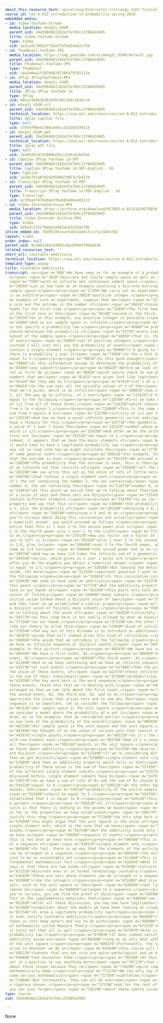 ```yaml
---
about_this_resource_text: <p><strong>Instructor:</strong> John Tsitsiklis</p>
course_id: res-6-012-introduction-to-probability-spring-2018
embedded_media:
- id: Video-YouTube-Stream
  media_location: mUxg3j_h5GM
  parent_uid: 34e5984bb1182e37e7b9c137804249d5
  title: Video-YouTube-Stream
  type: Video
  uid: 2e3ca417095e7720a770f6d24ab2c759
- id: Thumbnail-YouTube-JPG
  media_location: https://img.youtube.com/vi/mUxg3j_h5GM/default.jpg
  parent_uid: 34e5984bb1182e37e7b9c137804249d5
  title: Thumbnail-YouTube-JPG
  type: Thumbnail
  uid: cba3a0ea2f207b8820f20b479792111e
- id: 3Play-3PlayYouTubeid-MP4
  media_location: mUxg3j_h5GM
  parent_uid: 34e5984bb1182e37e7b9c137804249d5
  title: 3Play-3Play YouTube id
  type: 3Play
  uid: 905a2348b36301bf67d411b8c3b2bccb
- id: mUxg3j_h5GM.srt
  parent_uid: 34e5984bb1182e37e7b9c137804249d5
  technical_location: https://ocw.mit.edu/resources/res-6-012-introduction-to-probability-spring-2018/part-i-the-fundamentals/countable-additivity/mUxg3j_h5GM.srt
  title: 3play caption file
  type: null
  uid: c797df96ee2388cee0cc1b1bb9199314
- id: mUxg3j_h5GM.pdf
  parent_uid: 34e5984bb1182e37e7b9c137804249d5
  technical_location: https://ocw.mit.edu/resources/res-6-012-introduction-to-probability-spring-2018/part-i-the-fundamentals/countable-additivity/mUxg3j_h5GM.pdf
  title: 3play pdf file
  type: null
  uid: 1edd5d52d7d1906bc011c526c61bd3ab
- id: Caption-3Play YouTube id-SRT
  parent_uid: 34e5984bb1182e37e7b9c137804249d5
  title: Caption-3Play YouTube id-SRT-English - US
  type: Caption
  uid: 1a14c741a0f82d2959667d073c1b417d
- id: Transcript-3Play YouTube id-PDF
  parent_uid: 34e5984bb1182e37e7b9c137804249d5
  title: Transcript-3Play YouTube id-PDF-English - US
  type: Transcript
  uid: ec301eef47b49aedf6e685e0bae82112
- id: Video-InternetArchive-MP4
  media_location: https://archive.org/download/MITRES.6-012S18/MITRES6_012S18_L01-09_300k.mp4
  parent_uid: 34e5984bb1182e37e7b9c137804249d5
  title: Video-Internet Archive-MP4
  type: Video
  uid: 02bd2c2151f6dee2dd65ec63232d1f9b
inline_embed_id: 74395156countableadditivity34463782
layout: video
order_index: null
parent_uid: 9ca6b310dc93095c9ac0f0e5f95e6930
related_resources_text: ''
short_url: countable-additivity
technical_location: https://ocw.mit.edu/resources/res-6-012-introduction-to-probability-spring-2018/part-i-the-fundamentals/countable-additivity
template_type: popup
title: Countable Additivity
transcript: <p><span m="680">We have seen so far an example of a probability law on
  a</span> <span m="3920">discrete and finite sample space as well as an example</span>
  <span m="7590">with an infinite and continuous sample space.</span></p><p><span
  m="10550">Let us now look at an example involving a discrete but</span> <span m="14830">infinite
  sample space.</span></p><p><span m="17350">We carry out an experiment whose outcome
  is an arbitrary</span> <span m="20810">positive integer.</span></p><p><span m="22890">As
  an example of such an experiment, suppose that we</span> <span m="25300">keep tossing
  a coin and the outcome is the number of</span> <span m="28610">tosses until we observe
  heads for the first time.</span></p><p><span m="32850">The first heads might appear
  in the first toss or the</span> <span m="36140">second or the third, and so on.</span></p><p><span
  m="39150">So in this example, any positive integer is possible.</span></p><p><span
  m="42890">And so our sample space is infinite.</span></p><p><span m="46320">Let
  us not specify a probability law.</span></p><p><span m="49480">A probability law
  should determine the probability of</span> <span m="52730">every event, of every
  subset of the sample space.</span></p><p><span m="56950">That is, the probability
  of every</span> <span m="59080">set of positive integers.</span></p><p><span m="61970">But
  instead I will just tell you the probability of events</span> <span m="66140">that
  contain a single element.</span></p><p><span m="68860">I'm going to tell you that
  there is probability 1 over 2</span> <span m="73050">to the n that the outcome is
  equal to n.</span></p><p><span m="78010">Is this good enough?</span></p><p><span
  m="79860">Is this information enough to determine the probability of</span> <span
  m="83800">any subset?</span></p><p><span m="86420">Before we look into that question,
  let us first do a</span> <span m="88950">quick sanity check to see whether these
  numbers that we</span> <span m="92425">are given look like legitimate probabilities.</span></p><p><span
  m="95420">Do they add to 1?</span></p><p><span m="97410">Let's do a quick check.</span></p><p><span
  m="99410">So the sum over all the possible values of n of the</span> <span m="105840">probabilities
  that we're given, which is an infinite</span> <span m="109610">sum starting from
  1, all the way up to infinity, of 1 over</span> <span m="115520">2 to the n, is
  equal to the following.</span></p><p><span m="118700">First we take out a factor
  of 1/2 from all of these terms,</span> <span m="124250">which reduces the exponent
  from n to n minus 1.</span></p><p><span m="128080">This is the same as running the
  sum from n equals 0 to</span> <span m="133700">infinity of 1/2 and to the n.</span></p><p><span
  m="139310">And now we have a usual infinite geometric series and</span> <span m="144980">we
  have a formula for this.</span></p><p><span m="147730">The geometric series has
  a value of 1 over 1 minus the</span> <span m="153320">number whose power we're taking,
  which is 1/2.</span></p><p><span m="159280">And after we do the arithmetic, this
  turns out to</span> <span m="162520">be equal to 1.</span></p><p><span m="164240">So
  indeed, it appears that we have the basic elements of</span> <span m="170860">what
  it would take to have a legitimate probability law.</span></p><p><span m="174360">But
  now let us look into how we might calculate the</span> <span m="177870">probability
  of some general event.</span></p><p><span m="180510">For example, the probability
  that the outcome is even.</span></p><p><span m="185370">We proceed as follows.</span></p><p><span
  m="188300">The probability that the outcome is even, this is the</span> <span m="191200">probability
  of an infinite set that consists of</span> <span m="195840">all the even integers.</span></p><p><span
  m="202280">We can write this set as the union of lots of little sets</span> <span
  m="209760">that contain a single element each.</span></p><p><span m="213090">So
  it's the set containing the number 2, the set containing</span> <span m="216530">the
  number 4, the set containing the</span> <span m="218750">number 6, and so on.</span></p><p><span
  m="224010">At this point we notice that we're talking about the</span> <span m="227170">probability
  of a union of sets and these sets are disjoint</span> <span m="231430">because they
  contain different elements.</span></p><p><span m="234760">So we can use an additivity
  property and say that this is</span> <span m="240900">the probability of obtaining
  a 2, plus the probability of</span> <span m="245280">obtaining a 4, plus the probability
  of</span> <span m="248190">obtaining a 6 and so on.</span></p><p><span m="252390">If
  you're curious about doing this calculation and actually</span> <span m="255570">obtaining
  a numerical answer, you would proceed as follows.</span></p><p><span m="259339">You
  notice that this is 1 over 2 to the second power plus 1</span> <span m="266030">over
  2 to the fourth power plus 1 over 2 to the sixth</span> <span m="271370">power and
  so on.</span></p><p><span m="274170">Now you factor out a factor of 1/4 and what
  you're left is 1</span> <span m="283260">plus 1 over 2 to the second power, which
  is 1/4, plus 1</span> <span m="288400">over 2 to the fourth power, which is the
  same as 1/4 to</span> <span m="296000">the second power and so on.</span></p><p><span
  m="299760">And now we have 1/4 times the infinite sum of a geometric</span> <span
  m="305440">series, which gives us 1 over 1 minus 1/4.</span></p><p><span m="312620">And
  after you do the algebra you obtain a numerical answer,</span> <span m="316240">which
  is equal to 1/3.</span></p><p><span m="320260">But leaving the details of the calculation
  aside, the more</span> <span m="323550">important question I want to address is
  the following.</span></p><p><span m="326810">Is this calculation correct?</span></p><p><span
  m="329430">We seem to have used an additivity</span> <span m="332370">property at
  this point.</span></p><p><span m="337720">But the additivity properties that we
  have in our hands at</span> <span m="341500">this point only talk about disjoint
  unions of finitely</span> <span m="346800">many subsets.</span></p><p><span m="348290">Our
  initial axiom talked about a disjoint union of two</span> <span m="351460">subsets
  and then later on we established a similar property</span> <span m="354990">for
  a disjoint union of finitely many subsets.</span></p><p><span m="358820">But here
  we're talking about the union of</span> <span m="362620">infinitely many subsets.</span></p><p><span
  m="365770">So this step here is not really allowed by what we have</span> <span
  m="371940">in our hands.</span></p><p><span m="373140">On the other hand, we would
  like our theory to allow this</span> <span m="376500">kind of calculation.</span></p><p><span
  m="378540">The way out of this dilemma is to introduce an additional</span> <span
  m="383070">axiom that will indeed allow this kind of calculation.</span></p><p><span
  m="389660">The axiom that we introduce is the following.</span></p><p><span m="392836">If
  we have an infinite sequence of disjoint events,</span> <span m="399700">as for
  example in this picture.</span></p><p><span m="402430">We have our sample space.</span></p><p><span
  m="404560">We have a first event, A1.</span></p><p><span m="406909">We have a second
  event, A2.</span></p><p><span m="409440">The third event, A3.</span></p><p><span
  m="411690">And so we keep continuing and we have an infinite sequence</span> <span
  m="415730">of such events.</span></p><p><span m="417400">Then the probability of
  the union of these events, of</span> <span m="422770">these infinitely many events,
  is the sum of their individual</span> <span m="427600">probabilities.</span></p><p><span
  m="429390">The key word here is the word sequence.</span></p><p><span m="435630">Namely,
  these events, these sets that we're dealing with,</span> <span m="440430">can be
  arranged so that we can talk about the first event,</span> <span m="445120">A1,
  the second event, A2, the third one, A3, and so on.</span></p><p><span m="451490">To
  appreciate the issue that arises here and to see why the</span> <span m="455510">word
  sequence is so important, let us consider the following</span> <span m="461360">calculation.</span></p><p><span
  m="463110">Our sample space is the unit square.</span></p><p><span m="468750">And
  we consider a model where the probability of a set is</span> <span m="472290">its
  area, as in the examples that we considered earlier.</span></p><p><span m="477030">Let
  us now look at the probability of the overall</span> <span m="480550">sample space.</span></p><p><span
  m="482180">Our sample space is the unit square and the unit square can</span> <span
  m="487890">be thought of as the union of various sets that consist of</span> <span
  m="493870">single points.</span></p><p><span m="495330">So it's the union of subsets
  with one element each.</span></p><p><span m="502780">And it's a union taken over
  all the</span> <span m="505100">points in the unit square.</span></p><p><span m="508770">Then
  we think about additivity.</span></p><p><span m="511590">We observe that these subsets
  are disjoint.</span></p><p><span m="515490">If we're considering different points,
  then we get disjoint</span> <span m="519080">single element sets.</span></p><p><span
  m="520890">And then an additivity property would tells us that</span> <span m="524190">the
  probability of these union is the sum of the</span> <span m="527450">probabilities
  of the different single element subsets.</span></p><p><span m="533750">Now, as we
  discussed before, single element subsets have 0</span> <span m="537910">probability.</span></p><p><span
  m="538770">So we have a sum of lots of 0s and the sum of 0s should be</span> <span
  m="544320">equal to 0.</span></p><p><span m="546310">On the other hand, by the probability
  axioms, the</span> <span m="549310">probability of the entire sample space</span>
  <span m="551860">should be equal to 1.</span></p><p><span m="553750">And so we have
  established that 1 is equal to 0.</span></p><p><span m="558140">This looks like
  a paradox.</span></p><p><span m="560120">Is it?</span></p><p><span m="561840">The
  catch is that there is nothing in the axioms we have</span> <span m="566110">introduced
  so far or the properties we have established</span> <span m="569770">that would
  justify this step.</span></p><p><span m="572600">So this step here is questionable.</span></p><p><span
  m="576940">You might argue that the unit square is the union of</span> <span m="580440">disjoint
  single element sets, which is the case that we have</span> <span m="585490">in additivity
  axioms.</span></p><p><span m="587340">But the additivity axiom only applies when
  we have a</span> <span m="590950">sequence of events.</span></p><p><span m="593770">And
  this is not what we have here.</span></p><p><span m="596580">This is not a union
  of a sequence of</span> <span m="599470">single element sets.</span></p><p><span
  m="601090">In fact, there is no way that the elements of the unit</span> <span m="604160">square
  can be arranged in a sequence.</span></p><p><span m="606930">The unit square is
  said to be an uncountable set.</span></p><p><span m="613440">This is a deep and
  fundamental mathematical fact.</span></p><p><span m="616950">What it essentially
  says is that there are two kinds of</span> <span m="619980">infinite sets.</span></p><p><span
  m="621510">Discrete ones or in formal terminology countable.</span></p><p><span
  m="626450">These are sets whose elements can be arranged in a sequence,</span> <span
  m="629980">like the integers.</span></p><p><span m="631680">And also uncountable
  sets, such as the unit square or the</span> <span m="636910">real line, whose elements
  cannot be</span> <span m="640030">arranged in a sequence.</span></p><p><span m="642140">If
  you're curious, you can find the proof of this</span> <span m="645680">important
  fact in the supplementary materials that</span> <span m="648400">we are providing.</span></p><p><span
  m="651020">After all these discussion, you may now have legitimate</span> <span
  m="653680">suspicions about the models we have been looking at.</span></p><p><span
  m="657340">Is area a legitimate probability law?</span></p><p><span m="660860">Does
  it even satisfy countable additivity?</span></p><p><span m="665600">This question
  takes us into deep waters and has to do with</span> <span m="669000">a deep subfield
  of mathematics called Measure Theory.</span></p><p><span m="672250">Fortunately,
  it turns out that all is well.</span></p><p><span m="675970">Area is a legitimate
  probability law.</span></p><p><span m="679030">It does indeed satisfy the countable
  additivity axiom as</span> <span m="683600">long as we only deal with nice subsets
  of the unit square.</span></p><p><span m="689270">Fortunately, the subsets that
  arise in whatever we do in</span> <span m="692640">this course will be &quot;nice&quot;.</span></p><p><span
  m="695220">Subsets that are not nice are quite pathological and we will</span> <span
  m="699890">not encounter them.</span></p><p><span m="702260">At this stage we are
  not in a position to say anything more</span> <span m="707170">that would be meaningful
  about these issues because they're</span> <span m="710200">quite complicated and
  mathematically deep.</span></p><p><span m="713230">We can only say that there are
  some serious mathematical</span> <span m="717550">subtleties.</span></p><p><span
  m="718660">But fortunately, they can all be overcome</span> <span m="721620">in
  a rigorous manner.</span></p><p><span m="723190">And for the rest of this class,
  you can just forget</span> <span m="726190">about these subtle issues.</span></p><p>&nbsp;</p>
type: course
uid: 34e5984bb1182e37e7b9c137804249d5

---
```

None